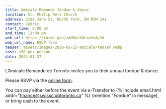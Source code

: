 ```yaml
---
title: Amicale Romande fondue & dance
location: St. Philip Neri Church
address: 2100 Jane St, North York, ON M3M 1A1
contact: Cedric
start_time: 6:00 pm
end_time: 11:00 pm
web_url: https://forms.gle/zAH8azXdLoaYaAjVA
web_url_name: RSVP form
teaser: assets/images/2020-01-25-amicale-teaser.webp
cost: $50 per person
date: 2024-01-27
---
```


L’Amicale Romande de Toronto invites you to their annual fondue & dance.

Please RSVP via the [online form][RSVP].

You can pay either before the event via e-Transfer to {% include email.html
addr="finance@swissclubtoronto.ca" %} (mention "Fondue" in message), or bring
cash to the event.

[rsvp]: <{{ page.web_url }}>
